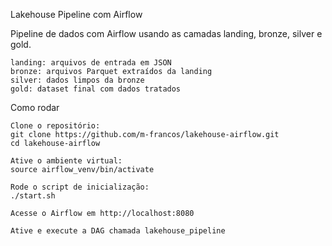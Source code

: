 Lakehouse Pipeline com Airflow

Pipeline de dados com Airflow usando as camadas landing, bronze, silver e gold.

    landing: arquivos de entrada em JSON
    bronze: arquivos Parquet extraídos da landing
    silver: dados limpos da bronze
    gold: dataset final com dados tratados

Como rodar

    Clone o repositório:
    git clone https://github.com/m-francos/lakehouse-airflow.git
    cd lakehouse-airflow

    Ative o ambiente virtual:
    source airflow_venv/bin/activate

    Rode o script de inicialização:
    ./start.sh

    Acesse o Airflow em http://localhost:8080

    Ative e execute a DAG chamada lakehouse_pipeline
